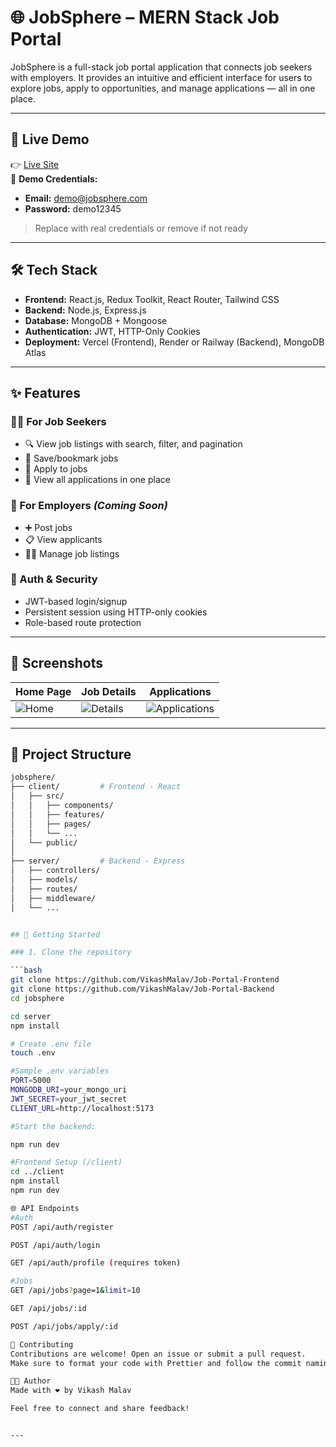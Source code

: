 # 🌐 JobSphere – MERN Stack Job Portal

JobSphere is a full-stack job portal application that connects job seekers with employers. It provides an intuitive and efficient interface for users to explore jobs, apply to opportunities, and manage applications — all in one place.

---

## 🚀 Live Demo

👉 [Live Site](https://job-portal-frontend-pp3k.vercel.app/)  
🔐 **Demo Credentials:**

- **Email:** demo@jobsphere.com  
- **Password:** demo12345

> Replace with real credentials or remove if not ready

---

## 🛠 Tech Stack

- **Frontend:** React.js, Redux Toolkit, React Router, Tailwind CSS
- **Backend:** Node.js, Express.js
- **Database:** MongoDB + Mongoose
- **Authentication:** JWT, HTTP-Only Cookies
- **Deployment:** Vercel (Frontend), Render or Railway (Backend), MongoDB Atlas

---

## ✨ Features

### 👩‍💼 For Job Seekers
- 🔍 View job listings with search, filter, and pagination
- 💾 Save/bookmark jobs
- 📝 Apply to jobs
- 📄 View all applications in one place

### 🏢 For Employers *(Coming Soon)*
- ➕ Post jobs
- 📋 View applicants
- 🧑‍💼 Manage job listings

### 🔐 Auth & Security
- JWT-based login/signup
- Persistent session using HTTP-only cookies
- Role-based route protection

---

## 📸 Screenshots

<!-- Replace these with your real screenshots -->
| Home Page | Job Details | Applications |
|----------|--------------|--------------|
| ![Home](./public/home.png) | ![Details](./public/job-details.png) | ![Applications](./public/applications.png) |

---

## 📁 Project Structure

```bash
jobsphere/
├── client/         # Frontend - React
│   ├── src/
│   │   ├── components/
│   │   ├── features/
│   │   ├── pages/
│   │   └── ...
│   └── public/
│
├── server/         # Backend - Express
│   ├── controllers/
│   ├── models/
│   ├── routes/
│   ├── middleware/
│   └── ...


## 🧩 Getting Started

### 1. Clone the repository

```bash
git clone https://github.com/VikashMalav/Job-Portal-Frontend
git clone https://github.com/VikashMalav/Job-Portal-Backend
cd jobsphere

cd server
npm install

# Create .env file
touch .env

#Sample .env variables
PORT=5000
MONGODB_URI=your_mongo_uri
JWT_SECRET=your_jwt_secret
CLIENT_URL=http://localhost:5173

#Start the backend:

npm run dev

#Frontend Setup (/client)
cd ../client
npm install
npm run dev

🌐 API Endpoints
#Auth
POST /api/auth/register

POST /api/auth/login

GET /api/auth/profile (requires token)

#Jobs
GET /api/jobs?page=1&limit=10

GET /api/jobs/:id

POST /api/jobs/apply/:id

🙌 Contributing
Contributions are welcome! Open an issue or submit a pull request.
Make sure to format your code with Prettier and follow the commit naming convention.

👨‍💻 Author
Made with ❤️ by Vikash Malav

Feel free to connect and share feedback!


---